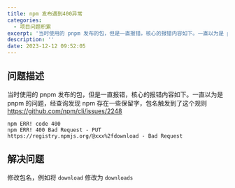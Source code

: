 ```yaml
---
title: npm 发布遇到400异常
categories:
  - 项目问题积累
excerpt: '当时使用的 pnpm 发布的包，但是一直报错，核心的报错内容如下。一直以为是 pnpm 的问题，经查询发现 npm 存在一些保留字，包名触发到了这个规则 https://github.com/npm/cli/issues/2248'
description: ''
date: 2023-12-12 09:52:05
---
```


## 问题描述

当时使用的 pnpm 发布的包，但是一直报错，核心的报错内容如下。一直以为是 pnpm 的问题，经查询发现 npm 存在一些保留字，包名触发到了这个规则 https://github.com/npm/cli/issues/2248

```log
npm ERR! code 400
npm ERR! 400 Bad Request - PUT https://registry.npmjs.org/@xxx%2fdownload - Bad Request
```

## 解决问题

修改包名，例如将 `download` 修改为 `downloads`